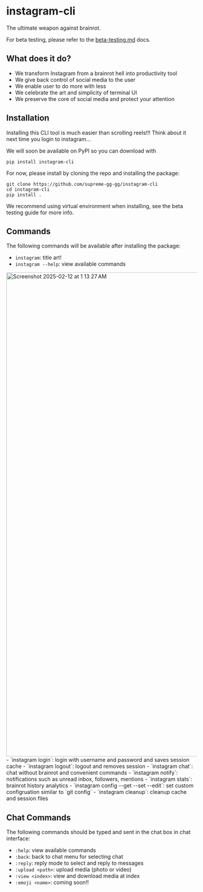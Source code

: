 # instagram-cli

The ultimate weapon against brainrot.

For beta testing, please refer to the [beta-testing.md](beta-testing.md) docs.

## What does it do?

- We transform Instagram from a brainrot hell into productivity tool
- We give back control of social media to the user
- We enable user to do more with less
- We celebrate the art and simplicity of terminal UI
- We preserve the core of social media and protect your attention

## Installation

Installing this CLI tool is much easier than scrolling reels!!! Think about it next time you login to instagram...

We will soon be available on PyPI so you can download with 

```
pip install instagram-cli
```

For now, please install by cloning the repo and installing the package:

```
git clone https://github.com/supreme-gg-gg/instagram-cli
cd instagram-cli
pip install .
```

We recommend using virtual environment when installing, see the beta testing guide for more info.

## Commands

The following commands will be available after installing the package:

- `instagram`: title art!
- `instagram --help`: view available commands
<img width="1280" alt="Screenshot 2025-02-12 at 1 13 27 AM" src="https://github.com/user-attachments/assets/ed332ea5-b30c-42e5-a0ae-7ad4b1170d5a" />
- `instagram login`: login with username and password and saves session cache
- `instagram logout`: logout and removes session
- `instagram chat`: chat without brainrot and convenient commands
- `instagram notify`: notifications such as unread inbox, followers, mentions
- `instagram stats`: brainrot history analytics
- `instagram config --get --set --edit`: set custom configruation similar to `git config`
- `instagram cleanup`: cleanup cache and session files

## Chat Commands

The following commands should be typed and sent in the chat box in chat interface:

- `:help`: view available commands
- `:back`: back to chat menu for selecting chat
- `:reply`: reply mode to select and reply to messages
- `:upload <path>`: upload media (photo or video)
- `:view <index>`: view and download media at index
- `:emoji <name>`: coming soon!!
